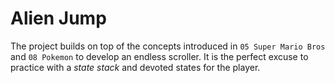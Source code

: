# Alien Jump

The project builds on top of the concepts introduced in `05 Super Mario Bros` and `08 Pokemon` to develop an endless scroller. It is the perfect excuse to practice with a _state stack_ and devoted states for the player.
